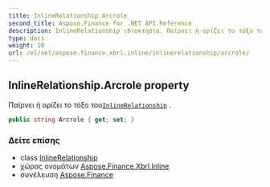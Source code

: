 ```yaml
---
title: InlineRelationship.Arcrole
second_title: Aspose.Finance for .NET API Reference
description: InlineRelationship ιδιοκτησία. Παίρνει ή ορίζει το τόξο τουInlineRelationship .
type: docs
weight: 10
url: /el/net/aspose.finance.xbrl.inline/inlinerelationship/arcrole/
---
```

## InlineRelationship.Arcrole property

Παίρνει ή ορίζει το τόξο του[`InlineRelationship`](../) .

```csharp
public string Arcrole { get; set; }
```

### Δείτε επίσης

* class [InlineRelationship](../)
* χώρος ονομάτων [Aspose.Finance.Xbrl.Inline](../../inlinerelationship/)
* συνέλευση [Aspose.Finance](../../../)


